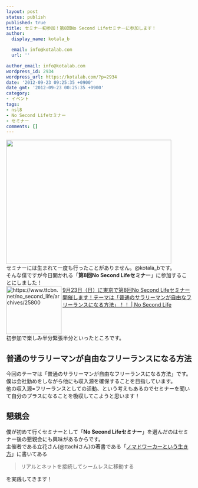 ```yaml
---
layout: post
status: publish
published: true
title: セミナー初参加！第8回No Second Lifeセミナーに参加します！
author:
  display_name: kotala_b

  email: info@kotalab.com
  url: ''

author_email: info@kotalab.com
wordpress_id: 2934
wordpress_url: https://kotalab.com/?p=2934
date: '2012-09-23 09:25:35 +0900'
date_gmt: '2012-09-23 00:25:35 +0900'
category:
- イベント
tags:
- nsl8
- No Second Lifeセミナー
- セミナー
comments: []
---
```

<p><img alt="" src="https://kotalab.com/wp-content/uploads/slooProImg_20120923135232.jpg" width="448" height="336" /><br />
セミナーには生まれて一度も行ったことがありません。@kotala_bです。<br />
そんな僕ですが今日開かれる「<strong>第8回No Second Lifeセミナー</strong>」に参加することにしました！<br />
<a href="https://www.ttcbn.net/no_second_life/archives/25800" target="_blank"><img src="https://capture.heartrails.com/150x130?https://www.ttcbn.net/no_second_life/archives/25800" alt="https://www.ttcbn.net/no_second_life/archives/25800" width="150" height="130" align="left" /></a><a href="https://www.ttcbn.net/no_second_life/archives/25800" target="_blank">9月23日（日）に東京で第8回No Second Lifeセミナー 開催します！テーマは「普通のサラリーマンが自由なフリーランスになる方法」！！ | No Second Life</a><br style="clear:both;" />初参加で楽しみ半分緊張半分といったところです。<br />
<!--more--></p>
<h2>普通のサラリーマンが自由なフリーランスになる方法</h2>
<p>今回のテーマは「普通のサラリーマンが自由なフリーランスになる方法」です。<br />
僕は会社勤めをしながら他にも収入源を確保することを目指しています。<br />
他の収入源=フリーランスとしての活動、という考えもあるのでセミナーを聞いて自分のプラスになることを吸収してこようと思います！</p>
<h2>懇親会</h2>
<p>僕が初めて行くセミナーとして「<strong>No Second Lifeセミナー</strong>」を選んだのはセミナー後の懇親会にも興味があるからです。<br />
主催者である立花さん(@ttachiさん)の著書である「<a href="https://www.amazon.co.jp/exec/obidos/asin/4492044620/same-22/" rel="nofollow" name="booklink" target="_blank">ノマドワーカーという生き方</a>」に書いてある</p>
<blockquote><p>リアルとネットを接続してシームレスに移動する</p></blockquote>
<p>を実践してきます！</p>
